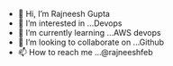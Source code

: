 - 👋 Hi, I’m Rajneesh Gupta
- 👀 I’m interested in ...Devops
- 🌱 I’m currently learning ...AWS devops
- 💞️ I’m looking to collaborate on ...Github
- 📫 How to reach me ...@rajneeshfeb

<!---
rajneesh is a ✨ special ✨ repository because its `README.md` (this file) appears on your GitHub profile.
You can click the Preview link to take a look at your changes.
--->

